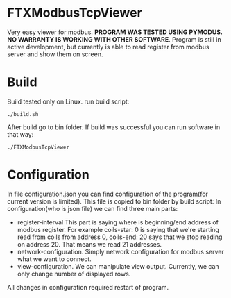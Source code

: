 # FTXModbusTcpViewer
Very easy viewer for modbus. <b> PROGRAM WAS TESTED USING PYMODUS. NO WARRANTY IS WORKING WITH OTHER SOFTWARE</b>.
Program is still in active development, but currently is able to read register from modbus server and show them on screen.

# Build
Build tested only on Linux.
run build script:

```
./build.sh
```

After build go to bin folder. If build was successful you can run software in that way:

```
./FTXModbusTcpViewer
```

# Configuration
In file configuration.json you can find configuration of the program(for current version is limited).
This file is copied to bin folder by build script:
In configuration(who is json file) we can find three main parts:
- register-interval
  This part is saying where is beginning/end address of modbus register. For example coils-star: 0 is saying that 
  we're starting read from coils from address 0, coils-end: 20 says that we stop reading on address 20. That means 
  we read 21 addresses.
- network-configuration.
  Simply network configuration for modbus server what we want to connect.
- view-configuration.
  We can manipulate view output. Currently, we can only change number of displayed rows.

All changes in configuration required restart of program.
  
